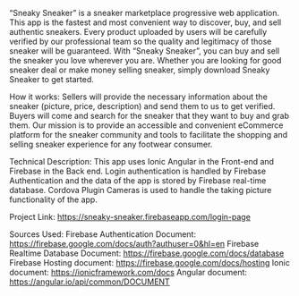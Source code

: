 “Sneaky Sneaker” is a sneaker marketplace progressive web application.  This app is the fastest and most convenient way to discover, buy, and sell authentic sneakers. Every product uploaded by users will be carefully verified by our professional team so the quality and legitimacy of those sneaker will be guaranteed. With “Sneaky Sneaker”, you can buy and sell the sneaker you love wherever you are. Whether you are looking for good sneaker deal or make money selling sneaker, simply download Sneaky Sneaker to get started.

How it works: 
Sellers will provide the necessary information about the sneaker (picture, price, description) and send them to us to get verified. Buyers will come and search for the sneaker that they want to buy and grab them.
Our mission is to provide an accessible and convenient eCommerce platform for the sneaker community and tools to facilitate the shopping and selling sneaker experience for any footwear consumer.

Technical Description:
This app uses Ionic Angular in the Front-end and Firebase in the Back end.  Login authentication is handled by Firebase Authentication and the data of the app is stored by Firebase real-time database. Cordova Plugin Cameras is used to handle the taking picture functionality of the app. 

Project Link: 
https://sneaky-sneaker.firebaseapp.com/login-page

Sources Used: 
Firebase Authentication Document: https://firebase.google.com/docs/auth?authuser=0&hl=en
Firebase Realtime Database Document: 
https://firebase.google.com/docs/database
Firebase Hosting document: 
https://firebase.google.com/docs/hosting
Ionic document: 
https://ionicframework.com/docs
Angular document: 
https://angular.io/api/common/DOCUMENT




